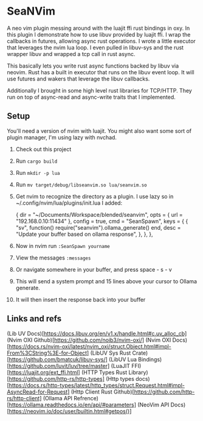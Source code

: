 SeaNVim
===

A neo vim plugin messing around with the luajit ffi rust bindings in oxy. 
In this plugin I demonstrate how to use libuv provided by luajit ffi.
I wrap the callbacks in futures, allowing async rust operations.
I wrote a little executor that leverages the nvim lua loop.
I even pulled in libuv-sys and the rust wrapper libuv and wrapped a tcp call in rust async.

This basically lets you write rust async functions backed by libuv via neovim.
Rust has a built in executor that runs on the libuv event loop.
It will use futures and wakers that leverage the libuv callbacks.

Additionally I brought in some high level rust libraries for TCP/HTTP.
They run on top of async-read and async-write traits that I implemented.

Setup
---

You'll need a version of nvim with luajit.
You might also want some sort of plugin manager, I'm using lazy with nvchad.

1. Check out this project
2. Run `cargo build`
3. Run `mkdir -p lua`
4. Run `mv target/debug/libseanvim.so lua/seanvim.so`
5. Get nvim to recognize the directory as a plugin. I use lazy so in ~/.config/nvim/lua/plugins/init.lua I added:

    {
        dir = "~/Documents/Workspace/blended/seanvim",
        opts = {
          url = "192.168.0.10:11434"
        },
        config = true,
        cmd = "SeanSpawn",
        keys = {
          {
            "<leader>sv",
            function()
              require("seanvim").ollama_generate()
            end,
            desc = "Update your buffer based on ollama response",
          },
        },
    },

6. Now in nvim run `:SeanSpawn yourname`
7. View the messages `:messages`
8. Or navigate somewhere in your buffer, and press space - s - v
9. This will send a system prompt and 15 lines above your cursor to Ollama generate.
10. It will then insert the response back into your buffer

Links and refs
---

(Lib UV Docs)[https://docs.libuv.org/en/v1.x/handle.html#c.uv_alloc_cb]
(Nvim OXI Github)[https://github.com/noib3/nvim-oxi/]
(Nvim OXI Docs)[https://docs.rs/nvim-oxi/latest/nvim_oxi/struct.Object.html#impl-From%3CString%3E-for-Object]
(LibUV Sys Rust Crate)[https://github.com/bmatcuk/libuv-sys/]
(LibUV Lua Bindings)[https://github.com/luvit/luv/tree/master]
(LuaJIT FFI)[https://luajit.org/ext_ffi.html]
(HTTP Types Rust Library)[https://github.com/http-rs/http-types]
(Http types docs)[https://docs.rs/http-types/latest/http_types/struct.Request.html#impl-AsyncRead-for-Request]
(Http Client Rust Github)[https://github.com/http-rs/http-client]
(Ollama API Refrence)[https://ollama.readthedocs.io/en/api/#parameters]
(NeoVim API Docs)[https://neovim.io/doc/user/builtin.html#getpos()]
